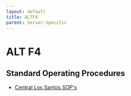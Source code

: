 ```yaml
---
layout: default
title: ALTF4
parent: Server-Specific
---
```


# ALT F4

## Standard Operating Procedures

- [Central Los Santos SOP's](https://docs.google.com/document/d/13IV9pLPAPqIQXNQwCQC0jewVldq_gG0vAQ2X6artaNs/edit)